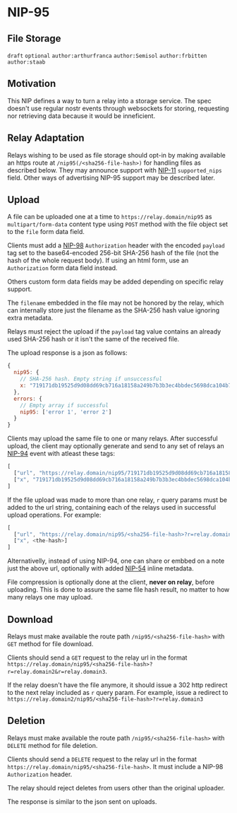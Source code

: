 NIP-95
======

File Storage
------------

`draft` `optional` `author:arthurfranca` `author:Semisol` `author:frbitten` `author:staab`

## Motivation

This NIP defines a way to turn a relay into a storage service.
The spec doesn't use regular nostr events through websockets for
storing, requesting nor retrieving data because it would be inneficient.

## Relay Adaptation

Relays wishing to be used as file storage should opt-in by making available
an https route at `/nip95(/<sha256-file-hash>)` for handling files as described below.
They may announce support with [NIP-11](11.md) `supported_nips` field.
Other ways of advertising NIP-95 support may be described later.

## Upload

A file can be uploaded one at a time to `https://relay.domain/nip95` as `multipart/form-data` content type using `POST` method with the file object set to the `file` form data field.

Clients must add a [NIP-98](98.md) `Authorization` header with the encoded `payload` tag set to the base64-encoded 256-bit SHA-256 hash of the file (not the hash of the whole request body).
If using an html form, use an `Authorization` form data field instead.

Others custom form data fields may be added depending on specific relay support.

The `filename` embedded in the file may not be honored by the relay, which can internally store just the filename as the SHA-256 hash value ignoring extra metadata.

Relays must reject the upload if the `payload` tag value contains an already used SHA-256 hash or
it isn't the same of the received file.

The upload response is a json as follows:

```js
{
  nip95: {
    // SHA-256 hash. Empty string if unsuccessful
    x: "719171db19525d9d08dd69cb716a18158a249b7b3b3ec4bbdec5698dca104b7b"
  },
  errors: {
    // Empty array if successful
    nip95: ['error 1', 'error 2']
  }
}
```

Clients may upload the same file to one or many relays.
After successful upload, the client may optionally generate and send to any set of relays an [NIP-94](94.md) event with atleast these tags:

```js
[
  ["url", "https://relay.domain/nip95/719171db19525d9d08dd69cb716a18158a249b7b3b3ec4bbdec5698dca104b7b"],
  ["x", "719171db19525d9d08dd69cb716a18158a249b7b3b3ec4bbdec5698dca104b7b"]
]
```

If the file upload was made to more than one relay, `r` query params must be added to the url string, containing each of the relays used in successful upload operations. For example:

```js
[
  ["url", "https://relay.domain/nip95/<sha256-file-hash>?r=relay.domain2&r=relay.domain3&r=relay.domain4"],
  ["x", <the-hash>]
]
```

Alternativelly, instead of using NIP-94, one can share or embbed on a note just the above url, optionally with added [NIP-54](54.md) inline metadata.

File compression is optionally done at the client, **never on relay**, before uploading.
This is done to assure the same file hash result, no matter to how many relays one may upload.

## Download

Relays must make available the route path `/nip95/<sha256-file-hash>` with `GET` method for file download.

Clients should send a `GET` request to the relay url in the format `https://relay.domain/nip95/<sha256-file-hash>?r=relay.domain2&r=relay.domain3`.

If the relay doesn't have the file anymore, it should issue a 302 http redirect to the next relay included as `r` query param. For example, issue a redirect to `https://relay.domain2/nip95/<sha256-file-hash>?r=relay.domain3`

## Deletion

Relays must make available the route path `/nip95/<sha256-file-hash>` with `DELETE` method for file deletion.

Clients should send a `DELETE` request to the relay url in the format `https://relay.domain/nip95/<sha256-file-hash>`. It must include a NIP-98 `Authorization` header.

The relay should reject deletes from users other than the original uploader.

The response is similar to the json sent on uploads.
